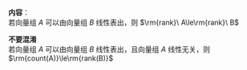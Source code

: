 **内容**：  
若向量组 $A$ 可以由向量组 $B$ 线性表出，则 $\rm{rank}\ A\le\rm{rank}\ B$   
  
**不要混淆**  
若向量组 $A$ 可以由向量组 $B$ 线性表出，且向量组 $A$ 线性无关，则 $\rm{count(A)}\le\rm{rank(B)}$   
